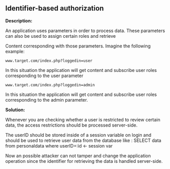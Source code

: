 
Identifier-based authorization
-------

**Description:**

An application uses parameters in order to process data. 
These parameters can also be used to assign certain roles and retrieve 

Content corresponding with those parameters. Imagine the following example:

    www.target.com/index.php?loggedin=user

In this situation the application will get content and subscribe user roles corresponding to the user parameter

    www.target.com/index.php?loggedin=admin

In this situation the application will get content and subscribe user roles corresponding to the admin parameter.


**Solution:**

Whenever you are checking whether a user is restricted to review certain data, the access 
restrictions should be processed server-side.

The userID should be stored inside of a session variable on login and should be used to 
retrieve user data from the database like : SELECT data from personaldata where userID=:id <- session var

Now an possible attacker can not tamper and change the application operation since the
identifier for retrieving the data is handled server-side.



	
